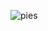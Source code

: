 ![pies](https://user-images.githubusercontent.com/89851069/164306238-f89a9f35-6016-40f8-bd56-fbbcf8b00140.png)

